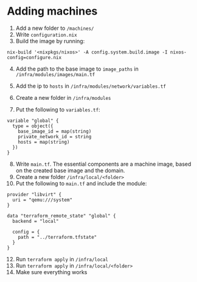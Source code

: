 # Adding machines

1. Add a new folder to ```/machines/```
2. Write ```configuration.nix```
3. Build the image by running:
```
nix-build '<nixpkgs/nixos>' -A config.system.build.image -I nixos-config=configure.nix
```

4. Add the path to the base image to ```image_paths``` in ```/infra/modules/images/main.tf```
5. Add the ip to ```hosts``` in ```/infra/modules/network/variables.tf```

6. Create a new folder in ```/infra/modules```
7. Put the following to ```variables.tf```:
```
variable "global" {
  type = object({
    base_image_id = map(string)
    private_network_id = string
    hosts = map(string)
  })
}
```
8. Write ```main.tf```. The essential components are a machine image, based on the created base image and the domain.
9. Create a new folder ```/infra/local/<folder>```
10. Put the following to ```main.tf``` and include the module:
```
provider "libvirt" {
  uri = "qemu:///system"
}

data "terraform_remote_state" "global" {
  backend = "local"
  
  config = {
    path = "../terraform.tfstate"
  }
}
```
12. Run ```terraform apply``` in ```/infra/local```
13. Run ```terraform apply``` in ```/infra/local/<folder>```
14. Make sure everything works
